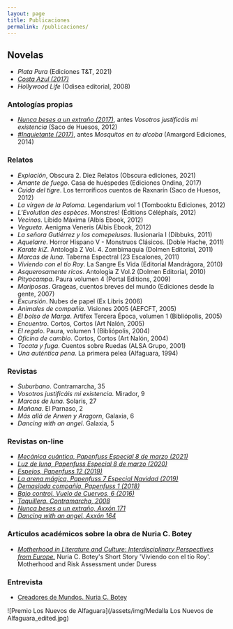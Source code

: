 ```yaml
---
layout: page
title: Publicaciones
permalink: /publicaciones/
---
```



## Novelas
* *Plata Pura* (Ediciones T&T, 2021)
* *[Costa Azul (2017)](https://rxe.me/M85MGW)*
* *Hollywood Life* (Odisea editorial, 2008)

### Antologías propias
* *[Nunca beses a un extraño (2017)](https://rxe.me/B01J1KBX14)*, antes *Vosotros justificáis mi existencia* (Saco de Huesos, 2012)
* *[#Inquietante (2017)](https://rxe.me/6MN0D2)*, antes *Mosquitos en tu alcoba* (Amargord Ediciones, 2014)

### Relatos
* *Expiación*, Obscura 2. Diez Relatos (Obscura ediciones, 2021)
* *Amante de fuego*. Casa de huéspedes (Ediciones Ondina, 2017)
* *Cuida del tigre*. Los terroríficos cuentos de Raxnarín (Saco de Huesos, 2012)
* *La vírgen de la Paloma*. Legendarium vol 1 (Tombooktu Ediciones, 2012)
* *L’Evolution des espèces*. Monstres! (Éditions Céléphaïs, 2012)
* *Vecinos*. Líbido Máxima (Albis Ebook, 2012)
* *Vegueta*. Aenigma Veneris (Albis Ebook, 2012)
* *La señora Gutiérrez y los comepelusas*. Ilusionaria I (Dibbuks, 2011)
* *Aquelarre*. Horror Hispano V - Monstruos Clásicos. (Doble Hache, 2011)
* *Karate kiZ*. Antología Z Vol. 4. Zombimaquia (Dolmen Editorial, 2011)
* *Marcas de luna*. Taberna Espectral (23 Escalones, 2011)
* *Viviendo con el tío Roy*. La Sangre Es Vida (Editorial Mandrágora, 2010)
* *Asquerosamente ricos*. Antología Z Vol.2 (Dolmen Editorial, 2010)
* *Pityocampa*. Paura volumen 4 (Portal Editions, 2009)
* *Mariposas*. Grageas, cuentos breves del mundo (Ediciones desde la gente, 2007)
* *Excursión*. Nubes de papel  (Ex Libris 2006)
* *Animales de compañía*. Visiones 2005 (AEFCFT, 2005)
* *El bolso de Marga*. Artifex Tercera Época, volumen 1 (Bibliópolis, 2005)
* *Encuentro*. Cortos, Cortos (Art Nalón, 2005)
* *El regalo*. Paura, volumen 1 (Bibliópolis, 2004)
* *Oficina de cambio*. Cortos, Cortos (Art Nalón, 2004)
* *Tocata y fuga*. Cuentos sobre Ruedas (ALSA Grupo, 2001)
* *Una auténtica pena*. La primera pelea (Alfaguara, 1994)

### Revistas
* *Suburbano*. Contramarcha, 35
* *Vosotros justificáis mi existencia*. Mirador, 9
* *Marcas de luna*. Solaris, 27
* *Mañana*. El Parnaso, 2
* *Más allá de Arwen y Aragorn*, Galaxia, 6
* *Dancing with an angel*. Galaxia, 5

### Revistas on-line
* *[Mecánica cuántica, Papenfuss Especial 8 de marzo (2021)](https://papenfusslarevista.files.wordpress.com/2021/03/papenfuss-especial-8-marzo-2021.pdf)*
* *[Luz de luna, Papenfuss Especial 8 de marzo (2020)](https://papenfusslarevista.files.wordpress.com/2020/03/papenfuss-especial-8-marzo-1.pdf)*
* *[Espejos, Papenfuss 12 (2019)](https://papenfusslarevista.files.wordpress.com/2019/06/papenfuss-12.pdf)*
* *[La arena mágica, Papenfuss 7 Especial Navidad (2019)](https://papenfusslarevista.files.wordpress.com/2019/01/ESPECIAL-NAVIDAD-ELECTR%C3%93NICO.pdf)*
* *[Demasiada compañía, Papenfuss 1 (2018)](https://papenfusslarevista.files.wordpress.com/2018/07/electronico1.pdf)*
* *[Bajo control, Vuelo de Cuervos, 6 (2016)](https://issuu.com/vuelodecuervos/docs/revista_vuelo_de_cuervos_noviembre_)*
* *[Taquillera. Contramarcha, 2008](https://www.solidaridadobrera.org/confederal/2008/12/31/vi-certamen-de-relato-breve-premiados/)*
* *[Nunca beses a un extraño, Axxón 171](http://axxon.com.ar/rev/171/c-171cuento2.htm)*
* *[Dancing with an angel, Axxón 164](http://axxon.com.ar/rev/164/c-164cuento1.htm)*

### Artículos académicos sobre la obra de Nuria C. Botey
* *[Motherhood in Literature and Culture: Interdisciplinary Perspectives from Europe.](https://books.google.es/books?id=mAcqDwAAQBAJ&pg=PT174&lpg=PT174&dq=nuria+c+botey&source=bl&ots=pswRsnwUhh&sig=it85D5nx-61XF1KgiDCkad1B2E8&hl=es&sa=X&ved=0ahUKEwj159Ts1vvYAhXJaxQKHT4JDU04FBDoAQhWMAk#v=onepage&q=nuria%20c%20botey&f=false)* Nuria C. Botey's Short Story 'Viviendo con el tío Roy'. Motherhood and Risk Assessment under Duress

### Entrevista
* [Creadores de Mundos. Nuria C. Botey](https://youtu.be/A1BFg1l2Mng)

![Premio Los Nuevos de Alfaguara](/assets/img/Medalla Los Nuevos de Alfaguara_edited.jpg)